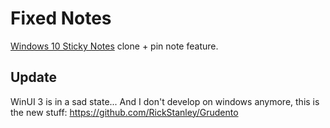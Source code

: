 # Fixed Notes
[Windows 10 Sticky Notes](https://www.microsoft.com/en-us/p/microsoft-sticky-notes/9nblggh4qghw?activetab=pivot:overviewtab) clone + pin note feature.

## Update
WinUI 3 is in a sad state... And I don't develop on windows anymore, this is the new stuff: https://github.com/RickStanley/Grudento
